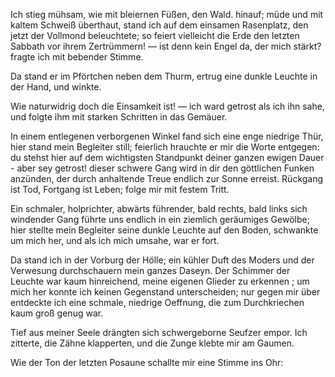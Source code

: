 <a name="29"></a>

Ich stieg mühsam, wie mit bleiernen Füßen, den Wald.
hinauf; müde und mit kaltem Schweiß überthaut, stand ich
auf dem einsamen Rasenplatz, den jetzt der Vollmond beleuchtete; 
so feiert vielleicht die Erde den letzten Sabbath
vor ihrem Zertrümmern! — ist denn kein Engel da, der
mich stärkt? fragte ich mit bebender Stimme.

Da stand er im Pförtchen neben dem Thurm, ertrug
eine dunkle Leuchte in der Hand, und winkte.

Wie naturwidrig doch die Einsamkeit ist! — ich ward
getrost als ich ihn sahe, und folgte ihm mit starken Schritten 
in das Gemäuer.

In einem entlegenen verborgenen Winkel fand sich eine
enge niedrige Thür, hier stand mein Begleiter still; feierlich
hrauchte er mir die Worte entgegen: du stehst hier auf dem
wichtigsten Standpunkt deiner ganzen ewigen Dauer - aber
sey getrost! dieser schwere Gang wird in dir den göttlichen
Funken anzünden, der durch anhaltende Treue endlich zur
Sonne erreist. Rückgang ist Tod, Fortgang ist Leben; folge
mir mit festem Tritt.

Ein schmaler, holprichter, abwärts führender, bald rechts,
bald links sich windender Gang führte uns endlich in ein
ziemlich geräumiges Gewölbe; hier stellte mein Begleiter
seine dunkle Leuchte auf den Boden, schwankte um mich her,
und als ich mich umsahe, war er fort.

Da stand ich in der Vorburg der Hölle; ein kühler Duft
des Moders und der Verwesung durchschauern mein ganzes
Daseyn. Der Schimmer der Leuchte war kaum hinreichend,
meine eigenen Glieder zu erkennen ; um mich her konnte ich
keinen Gegenstand unterscheiden; nur gegen mir über entdeckte 
ich eine schmale, niedrige Oeffnung, die zum Durchkriechen 
kaum groß genug war.

Tief aus meiner Seele drängten sich schwergeborne Seufzer
empor. Ich zitterte, die Zähne klapperten, und die Zunge
klebte mir am Gaumen.

Wie der Ton der letzten Posaune schallte mir eine Stimme
ins Ohr:

